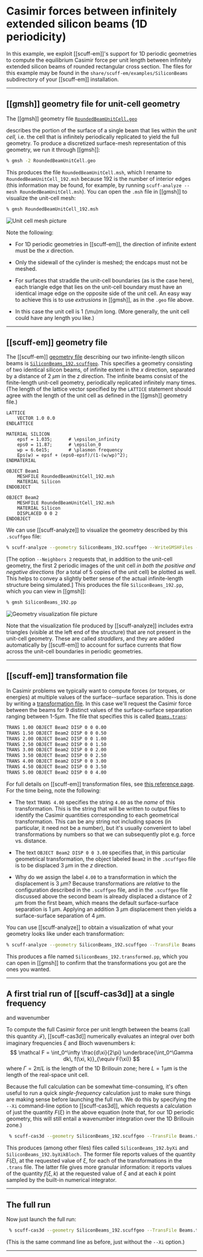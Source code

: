 <h1>Casimir forces between infinitely extended silicon beams (1D periodicity)</h1>

In this example, we exploit [[scuff-em]]'s 
support for 1D periodic geometries
to compute the equilibrium Casimir force per unit length 
between infinitely extended silicon beams of 
rounded rectangular cross section.
The files for this example may be found in the
`share/scuff-em/examples/SiliconBeams` subdirectory
of your [[scuff-em]] installation.

--------------------------------------------------

## [[gmsh]] geometry file for unit-cell geometry 

The [[gmsh]] geometry file 
[`RoundedBeamUnitCell.geo`][RoundedBeamUnitCellGeo]

describes the portion of the surface of a single
beam that lies within the *unit cell,*
i.e. the cell that is infinitely periodically
replicated to yield the full geometry.
To produce a discretized surface-mesh
representation of this geometry, we run it through 
[[gmsh]]:

````bash
% gmsh -2 RoundedBeamUnitCell.geo
````


This produces the file `RoundedBeamUnitCell.msh`, which
I rename to `RoundedBeamUnitCell_192.msh` because 192
is the number of interior edges (this information may be 
found, for example, by running 
`scuff-analyze --mesh RoundedBeamUnitCell.msh`).
You can open the `.msh` file in [[gmsh]] to visualize
the unit-cell mesh:

````bash
% gmsh RoundedBeamUnitCell_192.msh
````


![Unit cell mesh picture](RoundedBeamUnitCell_192.png)

Note the following:

 * For 1D periodic geometries in [[scuff-em]], the direction
   of infinite extent must be the *x* direction.

 * Only the sidewall of the cylinder is meshed;
   the endcaps must not be meshed.

 * For surfaces that straddle the unit-cell boundaries
   (as is the case here), each triangle edge that lies
   on the unit-cell boundary must have an identical
   image edge on the opposite side of the unit cell.
   An easy way to achieve this is to use *extrusions*
   in [[gmsh]], as in the `.geo` file above.

 * In this case the unit cell is 1 \(\mu\)m long.
   (More generally, the unit cell could have any 
   length you like.)

--------------------------------------------------

## [[scuff-em]] geometry file 

The [[scuff-em]] 
[geometry file][scuffEMGeometries] 
describing our two infinite-length silicon beams is
[`SiliconBeams_192.scuffgeo`][SiliconBeamsScuffgeo].
This specifies a geometry consisting of two identical
silicon beams, of infinite extent in the *x* direction,
separated by a distance of 2 $\mu$m in the $z$ direction.
The infinite beams consist of the finite-length unit-cell
geometry, periodically replicated infinitely many times.
(The length of the lattice vector specified by the `LATTICE`
statement should agree with the length of the unit cell as 
defined in the [[gmsh]] geometry file.)

````
LATTICE
	VECTOR 1.0 0.0
ENDLATTICE

MATERIAL SILICON
    epsf = 1.035;      # \epsilon_infinity
    eps0 = 11.87;      # \epsilon_0 
    wp = 6.6e15;       # \plasmon frequency
    Eps(w) = epsf + (eps0-epsf)/(1-(w/wp)^2);
ENDMATERIAL

OBJECT Beam1
	MESHFILE RoundedBeamUnitCell_192.msh
	MATERIAL Silicon
ENDOBJECT

OBJECT Beam2
	MESHFILE RoundedBeamUnitCell_192.msh
	MATERIAL Silicon
	DISPLACED 0 0 2
ENDOBJECT
````

We can use [[scuff-analyze]] to visualize the geometry 
described by this `.scuffgeo` file:

````bash
% scuff-analyze --geometry SiliconBeams_192.scuffgeo --WriteGMSHFiles --Neighbors 2
````

[The option `--Neighbors 2` requests that, in addition to the unit-cell
geometry, the first 2 periodic images of the unit cell *in both the 
positive and negative directions* (for a total of 5 copies of the 
unit cell) be plotted as well. This helps to convey a slightly
better sense of the actual infinite-length structure being 
simulated.\] This produces the file `SiliconBeams_192.pp`, which you 
can view in [[gmsh]]:

````bash
% gmsh SiliconBeams_192.pp
````

![Geometry visualization file picture](SiliconBeams_192.png)

Note that the visualization file produced by [[scuff-analyze]] includes
extra triangles (visible at the left end of the structure) that are
not present in the unit-cell geometry. These are called <i>straddlers</i>,
and they are added automatically by [[scuff-em]] to account for 
surface currents that flow across the unit-cell boundaries in 
periodic geometries.

--------------------------------------------------

## [[scuff-em]] transformation file 

In Casimir problems we typically want to compute
forces (or torques, or energies) at multiple
values of the surface--surface separation.
This is done by writing a 
[transformation file][scuffEMTransformations].
In this case we'll request the Casimir force between
the beams for 9 distinct values of the surface-surface
separation ranging between 1-5$\mu$m.
The file that specifies this is called
[`Beams.trans`](Beams.trans):

````bash
TRANS 1.00 OBJECT Beam2 DISP 0 0 0.00
TRANS 1.50 OBJECT Beam2 DISP 0 0 0.50
TRANS 2.00 OBJECT Beam2 DISP 0 0 1.00
TRANS 2.50 OBJECT Beam2 DISP 0 0 1.50
TRANS 3.00 OBJECT Beam2 DISP 0 0 2.00
TRANS 3.50 OBJECT Beam2 DISP 0 0 2.50
TRANS 4.00 OBJECT Beam2 DISP 0 0 3.00
TRANS 4.50 OBJECT Beam2 DISP 0 0 3.50
TRANS 5.00 OBJECT Beam2 DISP 0 0 4.00
````

For full details on [[scuff-em]]
transformation files, see 
[this reference page][scuffEMTransformations].
For the time being, note the following:

 * The text `TRANS 4.00` specifies the string `4.00`
   as the *name* of this transformation. This is the string
   that will be written to output files to identify
   the Casimir quantities corresponding to each 
   geometrical transformation. This can be any 
   string not including spaces (in particular, it 
   need not be a number), but it's usually convenient
   to label transformations by numbers so that we can 
   subsequently plot e.g. force vs. distance.

 * The text `OBJECT Beam2 DISP 0 0 3.00` specifies 
   that, in this particular geometrical transformation,
   the object labeled `Beam2` in the `.scuffgeo` file 
   is to be displaced 3 $\mu$m in the *z* direction.

 * Why do we assign the label `4.00` to a transformation
   in which the displacement is 3 $\mu$m? Because 
   transformations are *relative* to the configuration
   described in the `.scuffgeo` file, and in the 
   `.scuffgeo` file discussed above the second beam
   is already displaced a distance of 2 $\mu$m from
   the first beam, which means the default
   surface-surface separation is 1 $\mu$m.
   Applying an addition 3 $\mu$m displacement then
   yields a surface-surface separation of 4 $\mu$m.

You can use [[scuff-analyze]] to obtain a 
visualization of what your geometry looks 
like under each transformation:

````bash
% scuff-analyze --geometry SiliconBeams_192.scuffgeo --TransFile Beams.trans
````

This produces a file named `SiliconBeams_192.transformed.pp`, which
you can open in [[gmsh]] to confirm that the transformations you
got are the ones you wanted.

--------------------------------------------------

## A first trial run of [[scuff-cas3d]] at a single frequency
   and wavenumber 

To compute the full Casimir force per unit length
between the beams (call this quantity $\mathcal F$), 
[[scuff-cas3d]] numerically evaluates an
integral over both imaginary frequencies $\xi$ and Bloch 
wavenumbers $k$:
$$ \mathcal F 
  = \int_0^\infty \frac{d\xi}{2\pi}
           \underbrace{\int_0^\Gamma dk\, f(\xi, k)}_{\equiv F(\xi)}
$$
where $\Gamma=2\pi/L$ is the length of the 1D Brillouin
zone; here $L=1\, \mu$m is the length of the real-space 
unit cell.

Because the full calculation can be somewhat time-consuming,
it's often useful to run a quick *single-frequency*
calculation just to make sure things are making sense
before launching the full run. We do this by 
specifying the `--Xi` command-line option to
[[scuff-cas3d]], which requests a calculation
of just the quantity $F(\xi)$ in the above
equation (note that, for our 1D periodic geometry, 
this will still entail a wavenumber integration over 
the 1D Brillouin zone.)

````bash
 % scuff-cas3d --geometry SiliconBeams_192.scuffgeo --TransFile Beams.trans --zforce --xi 0.7
````

This produces (among other files) files called 
``SiliconBeams_192.byXi``
and 
``SiliconBeams_192.byXikBloch.``
The former file reports values of the quantity $F(\xi)$,
at the requested value of $\xi$, for each of the
transformations in the `.trans` file. The latter
file gives more granular information: it reports 
values of the quantity $f(\xi,k)$ at the requested 
value of $\xi$ and at each $k$ point sampled by 
the built-in numerical integrator.

--------------------------------------------------

## The full run

Now just launch the full run:

````bash
 % scuff-cas3d --geometry SiliconBeams_192.scuffgeo --TransFile Beams.trans --zforce
````

(This is the same command line as before, just without the 
``--Xi`` option.) 

--------------------------------------------------

[scuffEMGeometries]: reference/Geometries
[scuffEMTransformations]: reference/Transformations
[RoundedBeamUnitCellGeo]: RoundedBeamUnitCell.geo
[SiliconBeamsScuffgeo]: SiliconBeams_192.scuffgeo
[id2]: /path/to/image "alt text"
